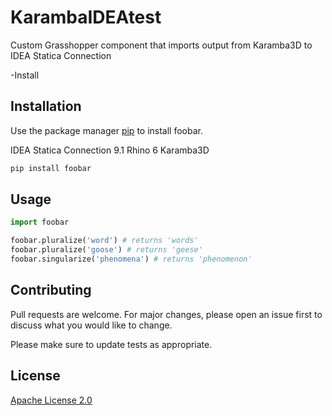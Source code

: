 # KarambaIDEAtest
Custom Grasshopper component that imports output from Karamba3D to IDEA Statica Connection

-Install

## Installation

Use the package manager [pip](https://pip.pypa.io/en/stable/) to install foobar.

IDEA Statica Connection 9.1
Rhino 6
Karamba3D

```bash
pip install foobar
```

## Usage

```python
import foobar

foobar.pluralize('word') # returns 'words'
foobar.pluralize('goose') # returns 'geese'
foobar.singularize('phenomena') # returns 'phenomenon'
```

## Contributing
Pull requests are welcome. For major changes, please open an issue first to discuss what you would like to change.

Please make sure to update tests as appropriate.

## License
[Apache License 2.0](https://choosealicense.com/licenses/apache-2.0/#)

